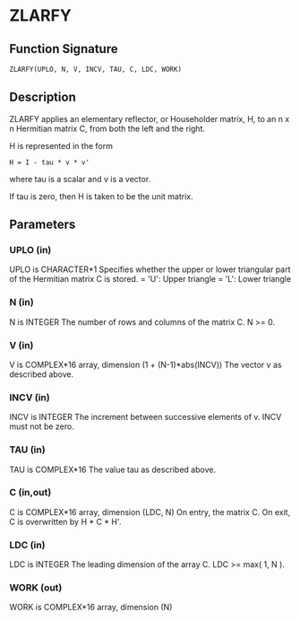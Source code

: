 # ZLARFY

## Function Signature

```fortran
ZLARFY(UPLO, N, V, INCV, TAU, C, LDC, WORK)
```

## Description


 ZLARFY applies an elementary reflector, or Householder matrix, H,
 to an n x n Hermitian matrix C, from both the left and the right.

 H is represented in the form

    H = I - tau * v * v'

 where  tau  is a scalar and  v  is a vector.

 If  tau  is  zero, then  H  is taken to be the unit matrix.

## Parameters

### UPLO (in)

UPLO is CHARACTER*1 Specifies whether the upper or lower triangular part of the Hermitian matrix C is stored. = 'U': Upper triangle = 'L': Lower triangle

### N (in)

N is INTEGER The number of rows and columns of the matrix C. N >= 0.

### V (in)

V is COMPLEX*16 array, dimension (1 + (N-1)*abs(INCV)) The vector v as described above.

### INCV (in)

INCV is INTEGER The increment between successive elements of v. INCV must not be zero.

### TAU (in)

TAU is COMPLEX*16 The value tau as described above.

### C (in,out)

C is COMPLEX*16 array, dimension (LDC, N) On entry, the matrix C. On exit, C is overwritten by H * C * H'.

### LDC (in)

LDC is INTEGER The leading dimension of the array C. LDC >= max( 1, N ).

### WORK (out)

WORK is COMPLEX*16 array, dimension (N)


